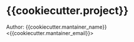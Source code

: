 # {{cookiecutter.project}}

Author: {{cookiecutter.mantainer_name}} <{{cookiecutter.mantainer_email}}>
